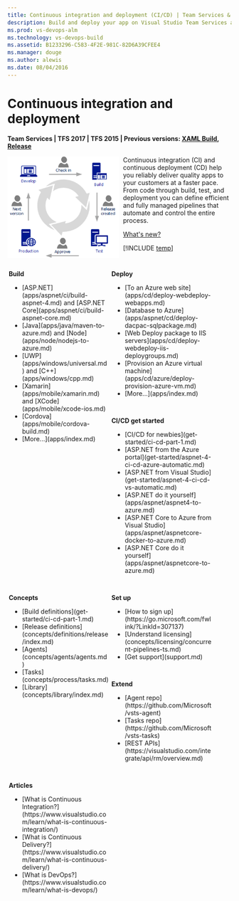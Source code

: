 ```yaml
---
title: Continuous integration and deployment (CI/CD) | Team Services & TFS 
description: Build and deploy your app on Visual Studio Team Services and Team Foundation Server
ms.prod: vs-devops-alm
ms.technology: vs-devops-build
ms.assetid: B1233296-C583-4F2E-981C-82D6A39CFEE4
ms.manager: douge
ms.author: alewis
ms.date: 08/04/2016
---
```


# Continuous integration and deployment

**Team Services | TFS 2017 | TFS 2015 | Previous versions: [XAML Build](https://msdn.microsoft.com/library/ms181709%28v=vs.120%29.aspx), [Release](../release/previous-version/release-management-overview.md)**

<img style="float:left;margin-right:10px;width:250px;" alt="CI and CD development and release cycle" src="_img/ci-01.png"/>

Continuous integration (CI) and continuous deployment (CD) 
help you reliably deliver quality apps to your customers at a faster
pace. From code through build, test, and deployment you can
define efficient and fully managed pipelines that automate and
control the entire process.

[What's new?](news/2017.md)

[!INCLUDE [temp](_shared/ci-cd-newbies.md)]

<div style="clear:both;"></div>

<!--

<div style="float:left;width:265;margin:3px">
![1 - Learn to setup CI/CD for a simple application](_img/overview-06.png)
</div>
<div style="float:right;width:460px;margin:3px;">
<p style="font-size:125%;font-weight:bold;padding-bottom:0px;">Get started</p>
<p>
Take this [15 minute tutorial](get-started/dot-net.md) to understand the basic concepts.
Then quickly set up a build and release definition for your ASP.NET application from the
[Azure portal](get-started/aspnet-4-ci-cd-azure-automatic.md) or from
[Visual Studio](get-started/aspnet-4-ci-cd-vs-automatic.md).</p>
</div>

<div style="clear:both;">&nbsp;</div>

<div style="float:left;width:265;margin:3px">
![2 - Team services app types](_img/overview-05.png)
</div>
<div style="float:right;width:460px;margin:3px;">
<p style="font-size:125%;font-weight:bold;padding-bottom:0pxr;">Build and deploy your app</p>
<p>
Set up CI/CD for your application. Build and Release Management can build applications
written in any language, and deploy to any platform. Select your application type above
and get going.</p>
</div>

<div style="clear:both;">&nbsp;</div>

<div style="float:left;width:265px;margin:3px">
![3 - Learn about the concepts](_img/overview-04.png)
</div>
<div style="float:right;width:460px;margin:3px;">
<p style="font-size:125%;font-weight:bold;padding-bottom:0px;">Learn concepts</p>
<p>
Now that you have the basic flow for your application, learn how to scale the DevOps
process for your entire team. Setup an [agent pool](concepts/agents/pools-queues.md)
to run several builds and deployments in parallel. Configure
[security](concepts/policies/permissions.md) and [retention policies](concepts/policies/retention.md)
for your entire team. Organize shared assets such as [service endpoints](concepts/library/service-endpoints.md),
[variable groups](concepts/library/variable-groups.md), and [task groups](concepts/library/task-groups.md).</p>
</div>

<div style="clear:both;">&nbsp;</div>

-->

<div style="float:left;width:225px;margin:3px">
<p style="font-weight:bold;padding-top:10px">Build</p>
<ul style="padding-left:30px">
 <li>[ASP.NET](apps/aspnet/ci/build-aspnet-4.md) and [ASP.NET Core](apps/aspnet/ci/build-aspnet-core.md)</li>
 <li>[Java](apps/java/maven-to-azure.md) and [Node](apps/node/nodejs-to-azure.md)</li>
 <li>[UWP](apps/windows/universal.md) and [C++](apps/windows/cpp.md)
 <li>[Xamarin](apps/mobile/xamarin.md) and [XCode](apps/mobile/xcode-ios.md)</li>
 <li>[Cordova](apps/mobile/cordova-build.md)</li>
 <li>[More...](apps/index.md)</li>
</ul>
</div>

<div style="float:left;width:225px;margin:3px">
<p style="font-weight:bold;padding-top:10px">Deploy</p>
<ul style="padding-left:30px">
  <li>[To an Azure web site](apps/cd/deploy-webdeploy-webapps.md)</li>
  <li>[Database to Azure](apps/aspnet/cd/deploy-dacpac-sqlpackage.md)</li>
  <li>[Web Deploy package to IIS servers](apps/cd/deploy-webdeploy-iis-deploygroups.md)</li>
  <li>[Provision an Azure virtual machine](apps/cd/azure/deploy-provision-azure-vm.md)</li>
  <li>[More...](apps/index.md)</li>
</ul>
</div>

<div style="float:left;width:225px;margin:3px">
<p style="font-weight:bold;padding-top:10px">CI/CD get started</p>
<ul style="padding-left:30px">
 <!-- This needs to be changed to create-your-first-build-and-release.md after the merger of the other branch
 <li>[Tutorial on basic concepts](get-started/create-your-first-release.md)</li>-->
 <li>[CI/CD for newbies](get-started/ci-cd-part-1.md)</li>
 <li>[ASP.NET from the Azure portal](get-started/aspnet-4-ci-cd-azure-automatic.md)</li>
 <li>[ASP.NET from Visual Studio](get-started/aspnet-4-ci-cd-vs-automatic.md)</li>
 <li>[ASP.NET do it yourself](apps/aspnet/aspnet4-to-azure.md)</li>
 <li>[ASP.NET Core to Azure from Visual Studio](apps/aspnet/aspnetcore-docker-to-azure.md)</li>
 <li>[ASP.NET Core do it yourself](apps/aspnet/aspnetcore-to-azure.md)</li>
</ul>
</div>

<div style="float:left;width:225px;margin:3px">
<p style="font-weight:bold;padding-top:10px">Concepts</p>
<ul style="padding-left:30px">
 <li>[Build definitions](get-started/ci-cd-part-1.md)</li>
 <li>[Release definitions](concepts/definitions/release/index.md)</li>
 <li>[Agents](concepts/agents/agents.md)</li>
 <li>[Tasks](concepts/process/tasks.md)</li>
 <li>[Library](concepts/library/index.md)</li>
</ul>
</div>

<div style="float:left;width:225px;margin:3px">
<p style="font-weight:bold;padding-top:10px">Set up</p>
<ul style="padding-left:30px">
 <li>[How to sign up](https://go.microsoft.com/fwlink/?LinkId=307137)</li>
 <li>[Understand licensing](concepts/licensing/concurrent-pipelines-ts.md)</li>
 <li>[Get support](support.md)</li>
</ul>
</div>

<div style="float:left;width:225px;margin:3px">
<p style="font-weight:bold;padding-top:10px">Extend</p>
<ul style="padding-left:30px">
<!--li>Service hooks</li>
 <li>Alerts</li>
 <li>Tasks</li>
 <li>Extensions</li-->
 <li>[Agent repo](https://github.com/Microsoft/vsts-agent)</li>
 <li>[Tasks repo](https://github.com/Microsoft/vsts-tasks)</li>
 <li>[REST APIs](https://visualstudio.com/integrate/api/rm/overview.md)</li>
</ul>
</div>

<div style="float:left;width:225px;margin:3px">
<p style="font-weight:bold;padding-top:10px">Articles</p>
<ul style="padding-left:30px">
<li>[What is Continuous Integration?](https://www.visualstudio.com/learn/what-is-continuous-integration/)
<li>[What is Continuous Delivery?](https://www.visualstudio.com/learn/what-is-continuous-delivery/)</li>
<li>[What is DevOps?](https://www.visualstudio.com/learn/what-is-devops/)</li></ul>
</div>